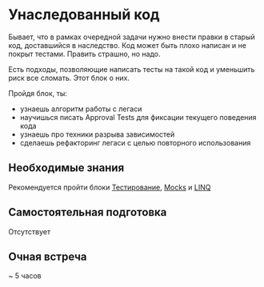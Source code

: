 # Унаследованный код

Бывает, что в рамках очередной задачи нужно внести правки в старый код, доставшийся в наследство. Код может быть плохо написан и не покрыт тестами. Править страшно, но надо.

Есть подходы, позволяющие написать тесты на такой код и уменьшить риск все сломать. Этот блок о них.

Пройдя блок, ты:

- узнаешь алгоритм работы с легаси
- научишься писать Approval Tests для фиксации текущего поведения кода
- узнаешь про техники разрыва зависимостей
- сделаешь рефакторинг легаси с целью повторного использования


## Необходимые знания

Рекомендуется пройти блоки [Тестирование](https://github.com/kontur-csharper/testing), [Mocks](https://github.com/kontur-csharper/mocks) и [LINQ](https://github.com/kontur-csharper/linq)


## Самостоятельная подготовка

Отсутствует


## Очная встреча

~ 5 часов

